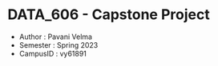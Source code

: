 # DATA_606 - Capstone Project
- Author : Pavani Velma
- Semester : Spring 2023
- CampusID : vy61891
